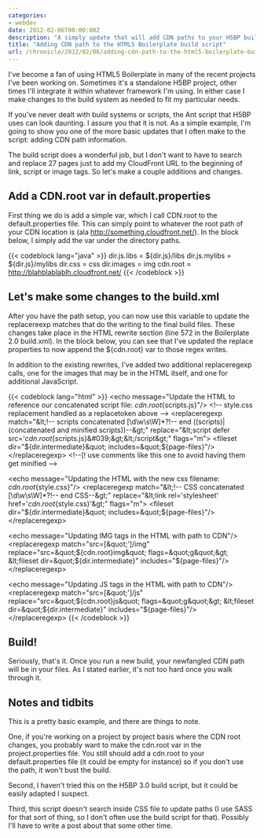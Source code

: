```yaml
---
categories:
- webdev
date: 2012-02-06T00:00:00Z
description: "A simply update that will add CDN paths to your H5BP build."
title: "Adding CDN path to the HTML5 Boilerplate build script"
url: /chronicle/2012/02/06/adding-cdn-path-to-the-html5-boilerplate-build-script/
---
```


I've become a fan of using HTML5 Boilerplate in many of the recent projects I've been working on. Sometimes it's a standalone H5BP project, other times I'll integrate it within whatever framework I'm using. In either case I make changes to the build system as needed to fit my particular needs.

If you've never dealt with build systems or scripts, the Ant script that H5BP uses can look daunting. I assure you that it is not. As a simple example, I'm going to show you one of the more basic updates that I often make to the script: adding CDN path information.

The build script does a wonderful job, but I don't want to have to search and replace 27 pages just to add my CloudFront URL to the beginning of link, script or image tags.  So let's make a couple additions and changes.

## Add a CDN.root var in default.properties
First thing we do is add a simple var, which I call CDN.root to the default.properties file. This can simply point to whatever the root path of your CDN location is (ala http://something.cloudfront.net/).  In the block below, I simply add the var under the directory paths.

{{< codeblock lang="java" >}}
dir.js.libs         = ${dir.js}/libs
dir.js.mylibs       = ${dir.js}/mylibs
dir.css             = css
dir.images          = img
cdn.root      = http://blahblablablh.cloudfront.net/
{{< /codeblock >}}

## Let's make some changes to the build.xml
After you have the path setup, you can now use this variable to update the replacereexp matches that do the writing to the final build files.  These changes take place in the HTML rewrite section (line 572 in the Boilerplate 2.0 build.xml). In the block below, you can see that I've updated the replace properties to now append the ${cdn.root} var to those regex writes.

In addition to the existing rewrites, I've added two additional replaceregexp calls, one for the images that may be in the HTML itself, and one for additional JavaScript.

{{< codeblock lang="html" >}}
&lt;echo message=&quot;Update the HTML to reference our concatenated script file: ${cdn.root}${scripts.js}&quot;/&gt;
&lt;!-- style.css replacement handled as a replacetoken above --&gt;
&lt;replaceregexp match=&quot;&amp;lt;!-- scripts concatenated [\d\w\s\W]*?!-- end ((scripts)|(concatenated and minified scripts))--&amp;gt;&quot; replace=&quot;&amp;lt;script defer src=&#039;${cdn.root}${scripts.js}\&#039;&amp;gt;&amp;lt;/script&amp;gt;&quot; flags=&quot;m&quot;&gt;
    &lt;fileset dir=&quot;${dir.intermediate}&quot; includes=&quot;${page-files}&quot;/&gt;
&lt;/replaceregexp&gt;
&lt;!--[! use comments like this one to avoid having them get minified --&gt;

&lt;echo message=&quot;Updating the HTML with the new css filename: ${cdn.root}${style.css}&quot;/&gt;
&lt;replaceregexp match=&quot;&amp;lt;!-- CSS concatenated [\d\w\s\W]*?!-- end CSS--&amp;gt;&quot; replace=&quot;&amp;lt;link rel=&#039;stylesheet&#039; href=&#039;${cdn.root}${style.css}&#039;&amp;gt;&quot; flags=&quot;m&quot;&gt;
    &lt;fileset dir=&quot;${dir.intermediate}&quot; includes=&quot;${page-files}&quot;/&gt;
&lt;/replaceregexp&gt;

&lt;echo message=&quot;Updating IMG tags in the HTML with path to CDN&quot;/&gt;
&lt;replaceregexp match=&quot;src=[&amp;quot;&#039;]/img&quot; replace=&quot;src=&amp;quot;${cdn.root}img&quot; flags=&quot;g&quot;&gt;
    &lt;fileset dir=&quot;${dir.intermediate}&quot; includes=&quot;${page-files}&quot;/&gt;
&lt;/replaceregexp&gt;

&lt;echo message=&quot;Updating JS tags in the HTML with path to CDN&quot;/&gt;
&lt;replaceregexp match=&quot;src=[&amp;quot;&#039;]/js&quot; replace=&quot;src=&amp;quot;${cdn.root}js&quot; flags=&quot;g&quot;&gt;
    &lt;fileset dir=&quot;${dir.intermediate}&quot; includes=&quot;${page-files}&quot;/&gt;
&lt;/replaceregexp&gt;
{{< /codeblock >}}

## Build!
Seriously, that's it.  Once you run a new build, your newfangled CDN path will be in your files. As I stated earlier, it's not too hard once you walk through it.

## Notes and tidbits
This is a pretty basic example, and there are things to note. 

One, if you're working on a project by project basis where the CDN root changes, you probably want to make the cdn.root var in the project.properties file. You still should add a cdn.root to your default.properties file (it could be empty for instance) so if you don't use the path, it won't bust the build.

Second, I haven't tried this on the H5BP 3.0 build script, but it could be easily adapted I suspect.

Third, this script doesn't search inside CSS file to update paths (I use SASS for that sort of thing, so I don't often use the build script for that). Possibly I'll have to write a post about that some other time.
